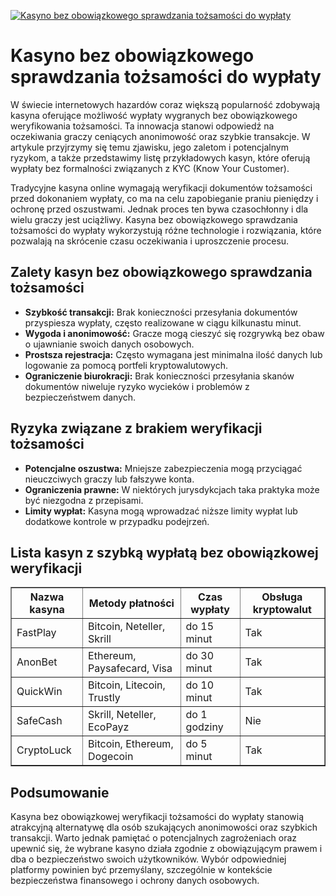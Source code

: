 [![Kasyno bez obowiązkowego sprawdzania tożsamości do wypłaty](https://123-caf.pages.dev/gitsignup.png)](https://vrmoo.ru/Bt82HjjY)

<h1>Kasyno bez obowiązkowego sprawdzania tożsamości do wypłaty</h1> <p>W świecie internetowych hazardów coraz większą popularność zdobywają kasyna oferujące możliwość wypłaty wygranych bez obowiązkowego weryfikowania tożsamości. Ta innowacja stanowi odpowiedź na oczekiwania graczy ceniących anonimowość oraz szybkie transakcje. W artykule przyjrzymy się temu zjawisku, jego zaletom i potencjalnym ryzykom, a także przedstawimy listę przykładowych kasyn, które oferują wypłaty bez formalności związanych z KYC (Know Your Customer).</p> <p>Tradycyjne kasyna online wymagają weryfikacji dokumentów tożsamości przed dokonaniem wypłaty, co ma na celu zapobieganie praniu pieniędzy i ochronę przed oszustwami. Jednak proces ten bywa czasochłonny i dla wielu graczy jest uciążliwy. Kasyna bez obowiązkowego sprawdzania tożsamości do wypłaty wykorzystują różne technologie i rozwiązania, które pozwalają na skrócenie czasu oczekiwania i uproszczenie procesu.</p> <h2>Zalety kasyn bez obowiązkowego sprawdzania tożsamości</h2> <ul>   <li><strong>Szybkość transakcji:</strong> Brak konieczności przesyłania dokumentów przyspiesza wypłaty, często realizowane w ciągu kilkunastu minut.</li>   <li><strong>Wygoda i anonimowość:</strong> Gracze mogą cieszyć się rozgrywką bez obaw o ujawnianie swoich danych osobowych.</li>   <li><strong>Prostsza rejestracja:</strong> Często wymagana jest minimalna ilość danych lub logowanie za pomocą portfeli kryptowalutowych.</li>   <li><strong>Ograniczenie biurokracji:</strong> Brak konieczności przesyłania skanów dokumentów niweluje ryzyko wycieków i problemów z bezpieczeństwem danych.</li> </ul> <h2>Ryzyka związane z brakiem weryfikacji tożsamości</h2> <ul>   <li><strong>Potencjalne oszustwa:</strong> Mniejsze zabezpieczenia mogą przyciągać nieuczciwych graczy lub fałszywe konta.</li>   <li><strong>Ograniczenia prawne:</strong> W niektórych jurysdykcjach taka praktyka może być niezgodna z przepisami.</li>   <li><strong>Limity wypłat:</strong> Kasyna mogą wprowadzać niższe limity wypłat lub dodatkowe kontrole w przypadku podejrzeń.</li> </ul> <h2>Lista kasyn z szybką wypłatą bez obowiązkowej weryfikacji</h2> <table border="1" cellpadding="8" cellspacing="0" style="border-collapse: collapse; width: 100%; max-width: 700px;">   <thead>     <tr>       <th>Nazwa kasyna</th>       <th>Metody płatności</th>       <th>Czas wypłaty</th>       <th>Obsługa kryptowalut</th>     </tr>   </thead>   <tbody>     <tr>       <td>FastPlay</td>       <td>Bitcoin, Neteller, Skrill</td>       <td>do 15 minut</td>       <td>Tak</td>     </tr>     <tr>       <td>AnonBet</td>       <td>Ethereum, Paysafecard, Visa</td>       <td>do 30 minut</td>       <td>Tak</td>     </tr>     <tr>       <td>QuickWin</td>       <td>Bitcoin, Litecoin, Trustly</td>       <td>do 10 minut</td>       <td>Tak</td>     </tr>     <tr>       <td>SafeCash</td>       <td>Skrill, Neteller, EcoPayz</td>       <td>do 1 godziny</td>       <td>Nie</td>     </tr>     <tr>       <td>CryptoLuck</td>       <td>Bitcoin, Ethereum, Dogecoin</td>       <td>do 5 minut</td>       <td>Tak</td>     </tr>   </tbody> </table> <h2>Podsumowanie</h2> <p>Kasyna bez obowiązkowej weryfikacji tożsamości do wypłaty stanowią atrakcyjną alternatywę dla osób szukających anonimowości oraz szybkich transakcji. Warto jednak pamiętać o potencjalnych zagrożeniach oraz upewnić się, że wybrane kasyno działa zgodnie z obowiązującym prawem i dba o bezpieczeństwo swoich użytkowników. Wybór odpowiedniej platformy powinien być przemyślany, szczególnie w kontekście bezpieczeństwa finansowego i ochrony danych osobowych.</p>